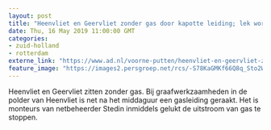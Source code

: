 ```yaml
---
layout: post
title: "Heenvliet en Geervliet zonder gas door kapotte leiding; lek wordt gedicht"
date: Thu, 16 May 2019 11:00:00 GMT
categories: 
- zuid-holland 
- rotterdam 
externe_link: "https://www.ad.nl/voorne-putten/heenvliet-en-geervliet-zonder-gas-door-kapotte-leiding-lek-wordt-gedicht~a73e1a43/"
feature_image: "https://images2.persgroep.net/rcs/-S78KaGMKf66Q8q_Sto2WtVhOxI/diocontent/148442074/_fitwidth/400/?appId=21791a8992982cd8da851550a453bd7f&quality=0.7"
---
```


Heenvliet en Geervliet zitten zonder gas. Bij graafwerkzaamheden in de polder van Heenvliet is net na het middaguur een gasleiding geraakt. Het is monteurs van netbeheerder Stedin inmiddels gelukt de uitstroom van gas te stoppen.
